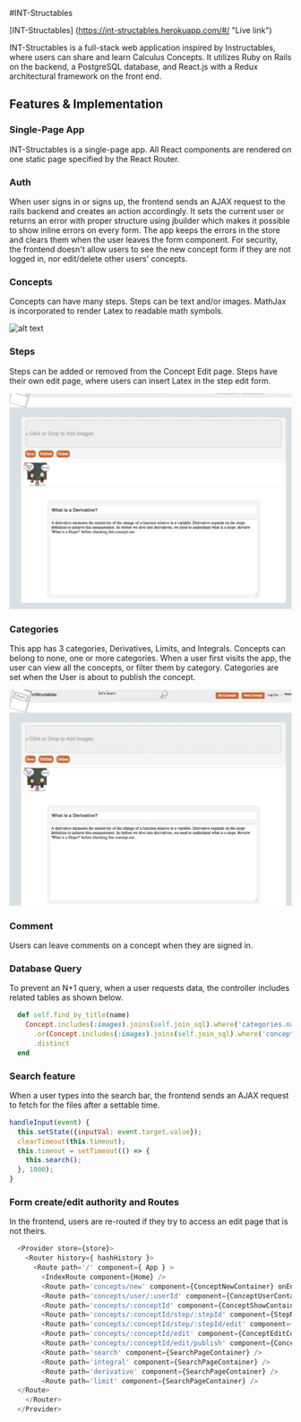 #INT-Structables

[INT-Structables] (https://int-structables.herokuapp.com/#/ "Live link")

INT-Structables is a full-stack web application inspired by Instructables, where users can share and learn Calculus Concepts. It utilizes Ruby on Rails on the backend, a PostgreSQL database, and React.js with a Redux architectural framework on the front end.

## Features & Implementation

### Single-Page App

  INT-Structables is a single-page app. All React components are rendered on one static page specified by the React Router.

### Auth
  When user signs in or signs up, the frontend sends an AJAX request to the rails backend and creates an action accordingly. It sets the current user or returns an error with proper structure using jbuilder which makes it possible to show inline errors on every form. The app keeps the errors in the store and clears them when the user leaves the form component. For security, the frontend doesn't allow users to see the new concept form if they are not logged in, nor edit/delete other users' concepts.

### Concepts
  Concepts can have many steps. Steps can be text and/or images. MathJax is incorporated to render Latex to readable math symbols.

  ![alt text](https://github.com/idannyou/int_structables/blob/master/app/assets/images/readme/concept_1.gif "Concept Screenshot")


### Steps
  Steps can be added or removed from the Concept Edit page. Steps have their own edit page, where users can insert Latex in the step edit form.

  ![alt text](https://github.com/idannyou/int_structables/blob/master/app/assets/images/readme/steps_1.gif "Step Screenshot")

### Categories
  This app has 3 categories, Derivatives, Limits, and Integrals. Concepts can belong to none, one or more categories. When a user first visits the app, the user can view all the concepts, or filter them by category. Categories are set when the User is about to publish the concept.

  ![alt text](https://github.com/idannyou/int_structables/blob/master/app/assets/images/readme/category.gif "Categories Screenshot")

### Comment
  Users can leave comments on a concept when they are signed in.

### Database Query
  To prevent an N+1 query, when a user requests data, the controller includes related tables as shown below.

  ```ruby
    def self.find_by_title(name)
      Concept.includes(:images).joins(self.join_sql).where('categories.name ILIKE ?', name)
        .or(Concept.includes(:images).joins(self.join_sql).where('concepts.title ILIKE ?', "%#{name}%"))
        .distinct
    end
  ```

### Search feature
  When a user types into the search bar, the frontend sends an AJAX request to fetch for the files after a settable time.

  ```javascript
  handleInput(event) {
    this.setState({inputVal: event.target.value});
    clearTimeout(this.timeout);
    this.timeout = setTimeout(() => {
      this.search();
    }, 1000);
  }
  ```

### Form create/edit authority and Routes
  In the frontend, users are re-routed if they try to access an edit page that is not theirs.

  ```javascript
    <Provider store={store}>
      <Router history={ hashHistory }>
        <Route path='/' component={ App } >
          <IndexRoute component={Home} />
          <Route path='concepts/new' component={ConceptNewContainer} onEnter={_ensureLoggedIn} />
          <Route path='concepts/user/:userId' component={ConceptUserContainer} onEnter={_ensureUser}/>
          <Route path='concepts/:conceptId' component={ConceptShowContainer}/>
          <Route path='concepts/:conceptId/step/:stepId' component={StepNewEditContainer}/>
          <Route path='concepts/:conceptId/step/:stepId/edit' component={StepEditContainer}/>
          <Route path='concepts/:conceptId/edit' component={ConceptEditContainer} onEnter={_ensureAuthor}/>
          <Route path='concepts/:conceptId/edit/publish' component={ConceptPublish} onEnter={_ensureAuthor}/>
          <Route path='search' component={SearchPageContainer} />
          <Route path='integral' component={SearchPageContainer} />
          <Route path='derivative' component={SearchPageContainer} />
          <Route path='limit' component={SearchPageContainer} />
    </Route>
      </Router>
    </Provider>
  ```

